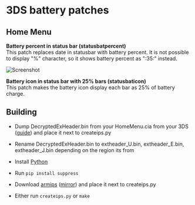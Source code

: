 # 3DS battery patches

## Home Menu
**Battery percent in status bar (statusbatpercent)**  
This patch replaces date in statusbar with battery percent. It is not possible to display "%" character, so it shows battery percent as ":35:" instead.

![Screenshot](https://github.com/nowrep/3ds-patches/blob/master/doc/screenshot.jpg?raw=true)

**Battery icon in status bar with 25% bars (statusbaticon)**  
This patch makes the battery icon display each bar as 25% of battery charge.
## Building
- Dump DecryptedExHeader.bin from your HomeMenu.cia from your 3DS ([guide](https://3ds.codeberg.page/homemenu/)) and place it next to createips.py

- Rename DecryptedExHeader.bin to extheader_U.bin, extheader_E.bin, extheader_J.bin depending on the region its from

- Install [Python](https://www.python.org/)

- Run ``pip install suppress``

- Download [armips](https://buildbot.orphis.net/armips/) ([mirror](https://www.romhacking.net/utilities/635/)) and place it next to createips.py

- Either run ``createips.py`` or ``make``
